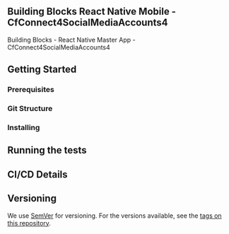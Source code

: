## Building Blocks React Native Mobile -  CfConnect4SocialMediaAccounts4

Building Blocks - React Native Master App - CfConnect4SocialMediaAccounts4

## Getting Started

### Prerequisites

### Git Structure

### Installing

## Running the tests

## CI/CD Details

## Versioning

We use [SemVer](http://semver.org/) for versioning. For the versions available, see the [tags on this repository](https://github.com/your/project/tags).